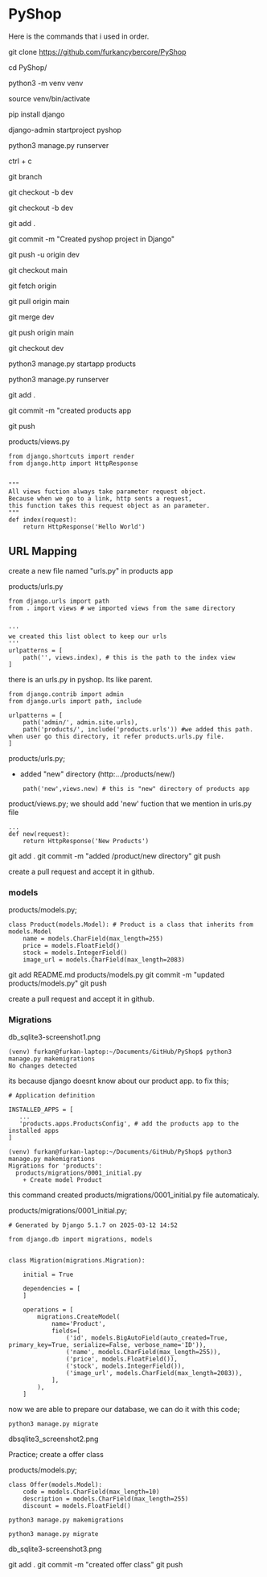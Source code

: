 # PyShop
Here is the commands that i used in order. 

git clone https://github.com/furkancybercore/PyShop

cd PyShop/

python3 -m venv venv

source venv/bin/activate

pip install django

django-admin startproject pyshop

python3 manage.py runserver

ctrl + c

git branch

git checkout -b dev

git checkout -b dev

git add .

git commit -m "Created pyshop project in Django"

git push -u origin dev

git checkout main

git fetch origin

git pull origin main

git merge dev

git push origin main

git checkout dev


python3 manage.py startapp products

python3 manage.py runserver

git add .

git commit -m "created products app

git push

products/views.py
```
from django.shortcuts import render
from django.http import HttpResponse


"""
All views fuction always take parameter request object.
Because when we go to a link, http sents a request, 
this function takes this request object as an parameter.
"""
def index(request):
    return HttpResponse('Hello World')
```

## URL Mapping
create a new file named "urls.py" in products app

products/urls.py
```
from django.urls import path
from . import views # we imported views from the same directory


'''
we created this list oblect to keep our urls
'''
urlpatterns = [
    path('', views.index), # this is the path to the index view
]
```

there is an urls.py in pyshop. Its like parent.
```
from django.contrib import admin
from django.urls import path, include

urlpatterns = [
    path('admin/', admin.site.urls),
    path('products/', include('products.urls')) #we added this path. when user go this directory, it refer products.urls.py file.
]

```


products/urls.py;

* added "new" directory (http:.../products/new/)
```
    path('new',views.new) # this is "new" directory of products app
```


product/views.py;
we should add 'new' fuction that we mention in urls.py file
```
...
def new(request):
    return HttpResponse('New Products')
```

git add .
git commit -m "added /product/new directory"
git push

create a pull request and accept it in github.

### models

products/models.py;
```
class Product(models.Model): # Product is a class that inherits from models.Model
    name = models.CharField(max_length=255)
    price = models.FloatField()
    stock = models.IntegerField()
    image_url = models.CharField(max_length=2083)
```

git add README.md products/models.py
git commit -m "updated products/models.py"
git push

create a pull request and accept it in github.

### Migrations

db_sqlite3-screenshot1.png

```
(venv) furkan@furkan-laptop:~/Documents/GitHub/PyShop$ python3 manage.py makemigrations
No changes detected
```
 its because django doesnt know about our product app. to fix this;

 ```
 # Application definition

INSTALLED_APPS = [
    ...
    'products.apps.ProductsConfig', # add the products app to the installed apps
]
 ```
```
(venv) furkan@furkan-laptop:~/Documents/GitHub/PyShop$ python3 manage.py makemigrations
Migrations for 'products':
  products/migrations/0001_initial.py
    + Create model Product
```

this command created products/migrations/0001_initial.py file automaticaly.

products/migrations/0001_initial.py;
```
# Generated by Django 5.1.7 on 2025-03-12 14:52

from django.db import migrations, models


class Migration(migrations.Migration):

    initial = True

    dependencies = [
    ]

    operations = [
        migrations.CreateModel(
            name='Product',
            fields=[
                ('id', models.BigAutoField(auto_created=True, primary_key=True, serialize=False, verbose_name='ID')),
                ('name', models.CharField(max_length=255)),
                ('price', models.FloatField()),
                ('stock', models.IntegerField()),
                ('image_url', models.CharField(max_length=2083)),
            ],
        ),
    ]
```

now we are able to prepare our database, we can do it with this code;

```
python3 manage.py migrate
```

dbsqlite3_screenshot2.png

Practice; create a offer class

products/models.py;
```
class Offer(models.Model):
    code = models.CharField(max_length=10)
    description = models.CharField(max_length=255)
    discount = models.FloatField()
```

```
python3 manage.py makemigrations
```

```
python3 manage.py migrate
```

db_sqlite3-screenshot3.png

git add .
git commit -m "created offer class"
git push
